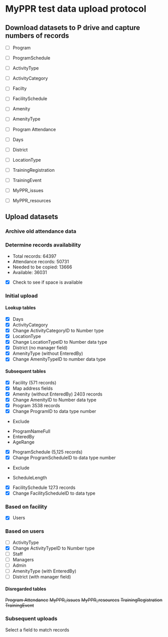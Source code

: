 # MyPPR test data upload protocol

## Download datasets to P drive and capture numbers of records
- [ ] Program
- [ ] ProgramSchedule
- [ ] ActivityType
- [ ] ActivityCategory
- [ ] Facilty
- [ ] FacilitySchedule
- [ ] Amenity
- [ ] AmenityType
- [ ] Program Attendance
- [ ] Days
- [ ] District
- [ ] LocationType
- [ ] TrainingRegistration
- [ ] TrainingEvent
- [ ] MyPPR_issues
- [ ] MyPPR_resources


## Upload datasets
### Archive old attendance data
### Determine records availability
* Total records: 64397
* Attendance records: 50731
* Needed to be copied: 13666
* Available: 36031
- [x] Check to see if space is available

### Initial upload
#### Lookup tables
- [x] Days
- [x] ActivityCategory
- [x] Change ActivityCategoryID to Number type
- [x] LocationType
 - [x] Change LocationTypeID to Number data type
- [x] District (no manager field)
- [x] AmenityType (without EnteredBy)
 - [x] Change AmenityTypeID to number data type

#### Subsequent tables
- [x] Facility (571 records)
 - [x] Map address fields
- [x] Amenity (without EnteredBy) 2403 records
 - [x] Change AmenityID to Number data type
- [x] Program 3538 records
 - [x] Change ProgramID to data type number
 - Exclude 
  * ProgramNameFull
  * EnteredBy
  * AgeRange
- [x] ProgramSchedule (5,125 records)
 - [x] Change ProgramScheduleID to data type number
 - Exclude
  * ScheduleLength
- [x] FacilitySchedule 1273 records
 - [x] Change FacilityScheduleID to data type 

### Based on facility
- [x] Users

### Based on users
- [ ] ActivityType
 - [x] Change ActivityTypeID to Number type
- [ ] Staff
- [ ] Managers
- [ ] Admin
- [ ] AmenityType (with EnteredBy)
- [ ] District (with manager field)

#### Disregarded tables
~~Program Attendance~~
~~MyPPR_issues~~
~~MyPPR_resources~~
~~TrainingRegistration~~
~~TrainingEvent~~

### Subsequent uploads
Select a field to match records



